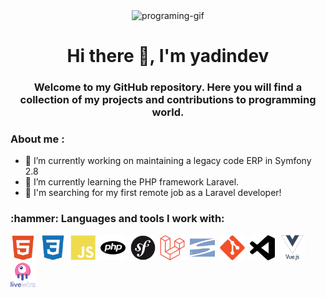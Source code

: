 <div id="header" align="center">
  <img src="https://media.giphy.com/media/VTtANKl0beDFQRLDTh/giphy.gif" alt="programing-gif" width="200" height="200">
  <h1>Hi there 👋, I'm <b>yadindev</b> </h1>
  <h3>Welcome to my GitHub repository. Here you will find a collection of my projects and contributions to programming
    world.</h3>
</div>

<!-- ### Hi there 👋 -->


<!-- **yadindev/yadindev** is a ✨ _special_ ✨ repository because its `README.md` (this file) appears on your GitHub profile. -->

<!-- Here are some ideas to get you started: -->
### About me :
- 🔭 I’m currently working on maintaining a legacy code ERP in Symfony 2.8
- 🌱 I’m currently learning the PHP framework Laravel.
- 🚀 I'm searching for my first remote job as a Laravel developer!

<div class="container">
  <h3>:hammer: Languages and tools I work with:</h3>
  <div>
    <img src="https://github.com/devicons/devicon/blob/master/icons/html5/html5-plain.svg" title="HTML5" alt="HTML5"
      width="40" height="40">&nbsp;
    <img src="https://github.com/devicons/devicon/blob/master/icons/css3/css3-plain.svg" title="CSS3" alt="CSS3"
      width="40" height="40">&nbsp;
    <img src="https://github.com/devicons/devicon/blob/master/icons/javascript/javascript-plain.svg" title="JavaScript"
      alt="JavaScript" width="40" height="40">&nbsp;
    <img src="https://github.com/devicons/devicon/blob/master/icons/php/php-plain.svg" title="PHP" alt="PHP" width="40"
      height="40">&nbsp;
    <img src="https://github.com/devicons/devicon/blob/master/icons/symfony/symfony-original.svg" title="Symfony"
      alt="Symfony" width="40" height="40">&nbsp;
    <img src="https://github.com/devicons/devicon/blob/master/icons/laravel/laravel-original.svg" title="Laravel"
      alt="Laravel" width="40" height="40">&nbsp;
    <img src="https://github.com/devicons/devicon/blob/master/icons/subversion/subversion-original.svg" title="SVN"
      alt="SVN" width="40" height="40">&nbsp;
    <img src="https://github.com/devicons/devicon/blob/master/icons/git/git-plain.svg" title="Git" alt="Git" width="40"
      height="40">&nbsp;
    <img src="https://github.com/devicons/devicon/blob/master/icons/vscode/vscode-plain.svg" title="VsCode" alt="VsCode"
      width="40" height="40">&nbsp;
    <img src="https://github.com/devicons/devicon/blob/master/icons/vuejs/vuejs-plain-wordmark.svg" title="VUEjs" alt="VUEjs"
      width="40" height="40">&nbsp;
      <img src="https://github.com/devicons/devicon/blob/master/icons/livewire/livewire-original-wordmark.svg" title="Livewire" alt="Livewire"
      width="40" height="40">&nbsp;
    
  </div>
